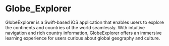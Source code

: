 # Globe_Explorer
GlobeExplorer is a Swift-based iOS application that enables users to explore the continents and countries of the world seamlessly. With intuitive navigation and rich country information, GlobeExplorer offers an immersive learning experience for users curious about global geography and culture.
